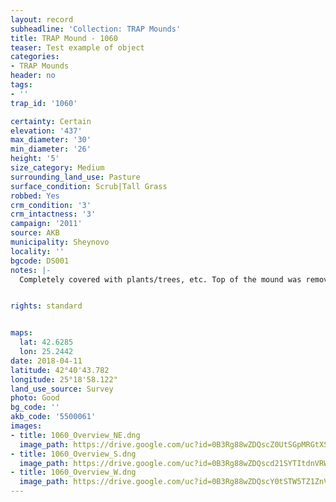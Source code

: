 ```yaml
---
layout: record
subheadline: 'Collection: TRAP Mounds'
title: TRAP Mound - 1060
teaser: Test example of object
categories:
- TRAP Mounds
header: no
tags:
- ''
trap_id: '1060'

certainty: Certain
elevation: '437'
max_diameter: '30'
min_diameter: '26'
height: '5'
size_category: Medium
surrounding_land_use: Pasture
surface_condition: Scrub|Tall Grass
robbed: Yes
crm_condition: '3'
crm_intactness: '3'
campaign: '2011'
source: AKB
municipality: Sheynovo
locality: ''
bgcode: DS001
notes: |-
  Completely covered with plants/trees, etc. Top of the mound was removed by R.'s.


rights: standard


maps:
  lat: 42.6285
  lon: 25.2442
date: 2018-04-11
latitude: 42°40'43.782
longitude: 25°18'58.122"
land_use_source: Survey
photo: Good
bg_code: ''
akb_code: '5500061'
images:
- title: 1060_Overview_NE.dng
  image_path: https://drive.google.com/uc?id=0B3Rg88wZDQscZ0UtSGpMRGtXS1k
- title: 1060_Overview_S.dng
  image_path: https://drive.google.com/uc?id=0B3Rg88wZDQscd21SYTItdnVRWUU
- title: 1060_Overview_W.dng
  image_path: https://drive.google.com/uc?id=0B3Rg88wZDQscY0tSTW5TZ1ZnVEU
---
```

